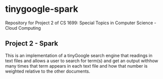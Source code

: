# tinygoogle-spark
Repository for Project 2 of CS 1699: Special Topics in Computer Science - Cloud Computing

## Project 2 - Spark

This is an implementation of a tinyGoogle search engine that readings in text files and allows a user to search for term(s) 
and get an output withhow many times that term appears in each text file and how that number is weighted relative to the
other documents. 
